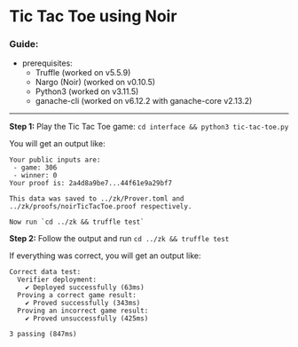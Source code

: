 # Tic Tac Toe using Noir

### Guide:
- prerequisites:
  - Truffle (worked on v5.5.9)
  - Nargo (Noir) (worked on v0.10.5)
  - Python3 (worked on v3.11.5)
  - ganache-cli (worked on v6.12.2 with ganache-core v2.13.2)

---

**Step 1:**
Play the Tic Tac Toe game:
``` cd interface && python3 tic-tac-toe.py ```

You will get an output like:
```
Your public inputs are:
 - game: 306
 - winner: 0
Your proof is: 2a4d8a9be7...44f61e9a29bf7

This data was saved to ../zk/Prover.toml and ../zk/proofs/noirTicTacToe.proof respectively.

Now run `cd ../zk && truffle test`
```

**Step 2:** Follow the output and run ``` cd ../zk && truffle test ```

If everything was correct, you will get an output like:
```
Correct data test:
  Verifier deployment:
    ✔ Deployed successfully (63ms)
  Proving a correct game result:
    ✔ Proved successfully (343ms)
  Proving an incorrect game result:
    ✔ Proved unsuccessfully (425ms)

3 passing (847ms)
```